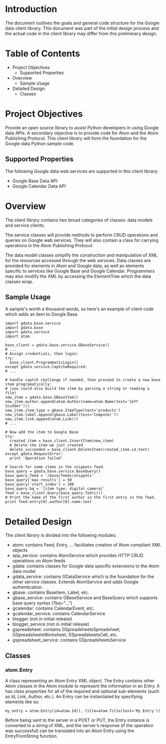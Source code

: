 # Introduction #

The document outlines the goals and general code structure for the Google data client library. This document was part of the initial design process and the actual code in the client library may differ from this preliminary design.

# Table of Contents #
  * Project Objectives
    * Supported Properties
  * Overview
    * Sample Usage
  * Detailed Design
    * Classes

# Project Objectives #

Provide an open source library to assist Python developers in using Google data APIs. A secondary objective is to provide code for Atom and the Atom Publishing Protocol. This client library will form the foundation for the Google data Python sample code.

## Supported Properties ##

The following Google data web services are supported in this client library:
  * Google Base Data API
  * Google Calendar Data API

# Overview #

The client library contains two broad categories of classes: data models and service clients.

The service classes will provide methods to perform CRUD operations and queries on Google web services. They will also contain a class for carrying operations in the Atom Publishing Protocol.

The data model classes simplify the construction and manipulation of XML for the resources accessed through the web services. Data classes are provided for elements in Atom and Google data, as well as elements specific to services like Google Base and Google Calendar. Programmers may also modify the XML by accessing the ElementTree which the data classes wrap.

## Sample Usage ##

A sample's worth a thousand words, so here's an example of client code which adds an item to Google Base.

```
import gdata.base.service
import gdata.base
import gdata.service
import atom

base_client = gdata.base.service.GBaseService()
# ...
# Assign credentials, then login:
try:
  base_client.ProgrammaticLogin()
except gdata.service.CaptchaRequired:
# ...

# handle captch challenge if needed, then proceed to create a new base item programatically:
# (you could also build the item by parsing a string or reading a file)
new_item = gdata.base.GBaseItem()
new_item.author.append(atom.Author(name=atom.Name(text='Jeff Scudder')))
new_item.item_type = gbase.ItemType(text='products')
new_item.label.append(gbase.Label(text='Computer'))
new_item.link.append(atom.Link())
# ...

# Now add the item to Google Base
try:
  created_item = base_client.InsertItem(new_item)
  # delete the item we just created
  delete_succeeded = base_client.DeleteItem(created_item.id.text)
except gdata.RequestError:
  print 'Operation failed'

# Search for some items in the snippets feed.
base_query = gdata.base.service.BaseQuery()
base_query.feed = '/base/feeds/snippets'
base_query['max_results'] = 50
base_query['start_index'] = 100
base_query.bq = '[item type: digital camera]'
feed = base_client.Query(base_query.ToUri())
# Print the name of the first author in the first entry in the feed.
print feed.entry[0].author[0].name.text
```

# Detailed Design #

The client library is divided into the following modules:

  * atom: contains Feed, Entry, ... facilitates creation of Atom compliant XML objects
  * app\_service: contains AtomService which provides HTTP CRUD operations on Atom feeds
  * gdata: contains classes for Google data specific extensions to the Atom data model
  * gdata\_service: contains GDataService which is the foundation for the other service classes. Extends AtomService and adds Google authentication.
  * gbase: contains BaseItem, Label, etc.
  * gbase\_service: contains GBaseService and BaseQuery which supports base query syntax (?bq="...")
  * gcalendar: contains CalendarEvent, etc.
  * gcalendar\_service: contains CalendarService
  * blogger (not in initial release)
  * blogger\_service (not in initial release)
  * gspreadsheet: contains GSpreadsheetsSpreadsheet, GSpreadsheetsWorksheet, GSpreadsheetsCell, etc.
  * gspreadsheet\_service: contains GSpreadsheetsService

## Classes ##

### atom.Entry ###

A class representing an Atom Entry XML object. The Entry contains other Atom classes in the Atom module to represent the information in an Entry. It has class properties for all of the required and optional sub-elements (such as Id, Link, Author, etc.). An Entry can be instantiated by specifying elements like so:

`my_entry = atom.Entry(id=atom.Id(), title=atom.Title(text='My Entry'))`

Before being sent to the server in a POST or PUT, the Entry instance is converted to a string of XML, and the server's response (if the operation was successful) can be translated into an Atom Entry using the EntryFromString function.